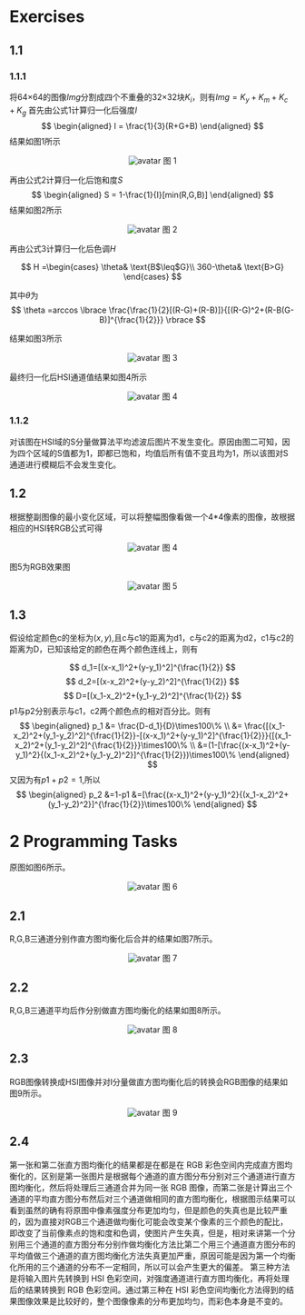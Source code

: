 # Exercises

## 1.1

### 1.1.1

将64$\times$64的图像$Img$分割成四个不重叠的32$\times$32块$K_i$，则有$Img=K_y+K_m+K_c+K_g$
首先由公式1计算归一化后强度$I$
$$
\begin{aligned}
I = \frac{1}{3}(R+G+B)
\end{aligned}
$$
结果如图1所示
<div align=center>

![avatar](I.png)
图 1

</div>

再由公式2计算归一化后饱和度$S$
$$
\begin{aligned}
S = 1-\frac{1}{I}[min(R,G,B)]
\end{aligned}
$$
结果如图2所示

<div align=center>

![avatar](S.png)
图 2

</div>

再由公式3计算归一化后色调$H$

$$
H =\begin{cases}
\theta& \text{B$\leq$G}\\
360-\theta& \text{B>G}
\end{cases}
$$

其中$\theta$为
$$
\theta =arccos \lbrace
    \frac{\frac{1}{2}[(R-G)+(R-B)]}{[(R-G)^2+(R-B(G-B)]^{\frac{1}{2}}}
\rbrace
$$

结果如图3所示

<div align=center>

![avatar](H.png)
图 3

</div>

最终归一化后HSI通道值结果如图4所示
<div align=center>

![avatar](HSI.png)
图 4

</div>

### 1.1.2

对该图在HSI域的S分量做算法平均滤波后图片不发生变化。原因由图二可知，因为四个区域的S值都为1，即都已饱和，均值后所有值不变且均为1，所以该图对S通道进行模糊后不会发生变化。

## 1.2

根据整副图像的最小变化区域，可以将整幅图像看做一个4*4像素的图像，故根据相应的HSI转RGB公式可得

<div align=center>

![avatar](rgb.png)
图 4

</div>

图5为RGB效果图

<div align=center>

![avatar](rgb效果.png)
图 5

</div>

## 1.3

假设给定颜色c的坐标为$(x,y)$,且c与c1的距离为d1，c与c2的距离为d2，c1与c2的距离为D，已知该给定的颜色在两个颜色连线上，则有

$$
d_1=[(x-x_1)^2+(y-y_1)^2]^{\frac{1}{2}}
$$
$$
d_2=[(x-x_2)^2+(y-y_2)^2]^{\frac{1}{2}}
$$
$$
D=[(x_1-x_2)^2+(y_1-y_2)^2]^{\frac{1}{2}}
$$
p1与p2分别表示与c1，c2两个颜色点的相对百分比。则有
$$
\begin{aligned}
p_1 &= \frac{D-d_1}{D}\times100\% \\
    &= \frac{[(x_1-x_2)^2+(y_1-y_2)^2]^{\frac{1}{2}}-[(x-x_1)^2+(y-y_1)^2]^{\frac{1}{2}}}{[(x_1-x_2)^2+(y_1-y_2)^2]^{\frac{1}{2}}}\times100\% \\
    &=(1-[\frac{(x-x_1)^2+(y-y_1)^2}{(x_1-x_2)^2+(y_1-y_2)^2}]^{\frac{1}{2}})\times100\%
\end{aligned}
$$
又因为有$p1+p2 = 1$,所以
$$
\begin{aligned}
p_2 &=1-p1
    &=[\frac{(x-x_1)^2+(y-y_1)^2}{(x_1-x_2)^2+(y_1-y_2)^2}]^{\frac{1}{2}}\times100\%
\end{aligned}
$$

# 2 Programming Tasks

原图如图6所示。

<div align=center>

![avatar](38.png)
图 6

</div>


## 2.1

R,G,B三通道分别作直方图均衡化后合并的结果如图7所示。

<div align=center>

![avatar](38_equal.png)
图 7

</div>

## 2.2

R,G,B三通道平均后作分别做直方图均衡化的结果如图8所示。

<div align=center>

![avatar](38_averequal.png)
图 8

</div>

## 2.3

RGB图像转换成HSI图像并对I分量做直方图均衡化后的转换会RGB图像的结果如图9所示。

<div align=center>

![avatar](38_hsiequal.png)
图 9

</div>

## 2.4

第一张和第二张直方图均衡化的结果都是在都是在 RGB 彩色空间内完成直方图均衡化的，区别是第一张图片是根据每个通道的直方图分布分别对三个通道进行直方图均衡化，然后将处理后三通道合并为同一张 RGB 图像，而第二张是计算出三个通道的平均直方图分布然后对三个通道做相同的直方图均衡化，根据图示结果可以看到虽然的确有将原图中像素强度分布更加均匀，但是颜色的失真也是比较严重的，因为直接对RGB三个通道做均衡化可能会改变某个像素的三个颜色的配比，即改变了当前像素点的饱和度和色调，使图片产生失真，但是，相对来讲第一个分别用三个通道的直方图分布分别作做均衡化方法比第二个用三个通道直方图分布的平均值做三个通道的直方图均衡化方法失真更加严重，原因可能是因为第一个均衡化所用的三个通道的分布不一定相同，所以可以会产生更大的偏差。
第三种方法是将输入图片先转换到 HSI 色彩空间，对强度通道进行直方图均衡化，再将处理后的结果转换到 RGB 色彩空间。通过第三种在 HSI 彩色空间均衡化方法得到的结果图像效果是比较好的，整个图像像素的分布更加均匀，而彩色本身是不变的。
